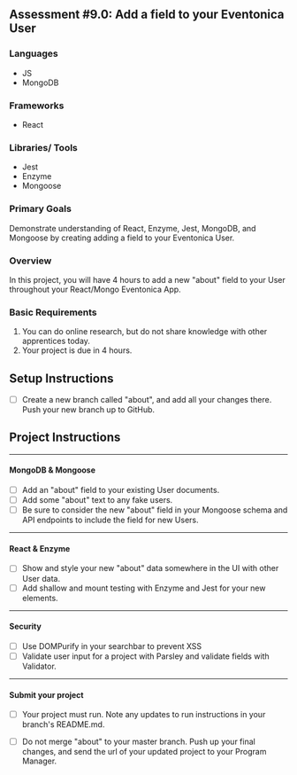 ## Assessment #9.0: Add a field to your Eventonica User

### Languages
- JS
- MongoDB

### Frameworks
- React

### Libraries/ Tools
- Jest
- Enzyme
- Mongoose

### Primary Goals
Demonstrate understanding of React, Enzyme, Jest, MongoDB, and Mongoose by creating adding a field to your Eventonica User.

### Overview
In this project, you will have 4 hours to add a new "about" field to your User throughout your React/Mongo Eventonica App.

### Basic Requirements
1. You can do online research, but do not share knowledge with other apprentices today.
2. Your project is due in 4 hours.

## Setup Instructions
- [ ] Create a new branch called "about", and add all your changes there. Push your new branch up to GitHub.

## Project Instructions
-----

#### MongoDB & Mongoose

- [ ] Add an "about" field to your existing User documents.
- [ ] Add some "about" text to any fake users.
- [ ] Be sure to consider the new "about" field in your Mongoose schema and API endpoints to include the field for new Users. 

-----

#### React & Enzyme

- [ ] Show and style your new "about" data somewhere in the UI with other User data.
- [ ] Add shallow and mount testing with Enzyme and Jest for your new elements.

-----

#### Security

- [ ] Use DOMPurify in your searchbar to prevent XSS
- [ ] Validate user input for a project with Parsley and validate fields with Validator.

-----

#### Submit your project

- [ ] Your project must run. Note any updates to run instructions in your branch's README.md.
- [ ] Do not merge "about" to your master branch.  Push up your final changes, and send the url of your updated project to your Program Manager.

